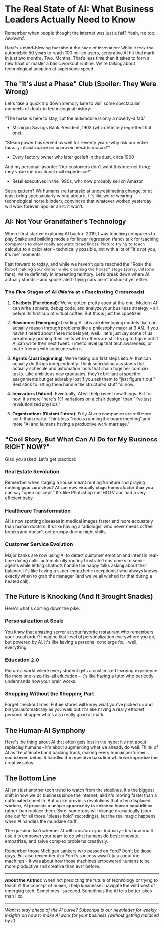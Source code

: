 # The Real State of AI: What Business Leaders Actually Need to Know

Remember when people thought the internet was just a fad? Yeah, me too. *Awkward*.

Here's a mind-blowing fact about the pace of innovation: While it took the automobile 50 years to reach 100 million users, generative AI hit that mark in just two months. Two. Months. That's less time than it takes to form a new habit or master a basic workout routine. We're talking about technological adoption at supersonic speed.

## The "It's Just a Phase" Club (Spoiler: They Were Wrong)

Let's take a quick trip down memory lane to visit some spectacular moments of doubt in technological history:

"The horse is here to stay, but the automobile is only a novelty–a fad." 
- Michigan Savings Bank President, 1903 (who definitely regretted that one)

"Steam power has served us well for seventy years–why risk our entire factory infrastructure on unproven electric motors?" 
- Every factory owner who later got left in the dust, circa 1900

And my personal favorite:
"Our customers don't want this internet thing; they value the traditional mall experience!"
- Retail executives in the 1990s, who now probably sell on Amazon

See a pattern? We humans are fantastic at underestimating change, or at least being spectacularly wrong about it. It's like we're wearing technological horse blinders, convinced that whatever worked yesterday will work forever. Spoiler alert: it won't.

## AI: Not Your Grandfather's Technology

When I first started exploring AI back in 2019, I was teaching computers to play Snake and building models for linear regression (fancy talk for teaching computers to draw really accurate trend lines). Picture trying to teach calculus to a calculator – technically possible, but with a lot of "it's not you, it's me" moments.

Fast forward to today, and while we haven't quite reached the "Rosie the Robot making your dinner while cleaning the house" stage (sorry, Jetsons fans), we're definitely in interesting territory. Let's break down where AI actually stands – and spoiler alert: flying cars aren't included yet either.

### The Five Stages of AI (We're at a Fascinating Crossroads)

1. **Chatbots (Functional)**: We've gotten pretty good at this one. Modern AI can write sonnets, debug code, and analyze your business strategy – all before its first cup of virtual coffee. But this is just the appetizer.

2. **Reasoners (Emerging)**: Leading AI labs are developing models that can actually reason through problems like a philosophy major at 3 AM. If you haven't heard about these models yet, well... let's just say some of us are already pushing their limits while others are still trying to figure out if AI can write their next tweet. Time to level up that tech awareness, or make friends with someone who is.

3. **Agents (Just Beginning)**: We're taking our first steps into AI that can actually do things independently. Think scheduling assistants that actually schedule and automation tools that chain together complex tasks. Like ambitious new graduates, they're brilliant at specific assignments but get adorably lost if you ask them to "just figure it out." Best stick to letting them handle the structured stuff for now.

4. **Innovators (Future)**: Eventually, AI will help invent new things. But for now, it's more "here's 101 variations on a chair design" than "I've just revolutionized physics."

5. **Organizations (Distant Future)**: Fully AI-run companies are still more sci-fi than reality. Think less "robots running the board meeting" and more "AI and humans having a productive work marriage."

## "Cool Story, But What Can AI Do for My Business RIGHT NOW?"

Glad you asked! Let's get practical:

### Real Estate Revolution
Remember when staging a house meant renting furniture and praying nothing gets scratched? AI can now virtually stage homes faster than you can say "open concept." It's like Photoshop met HGTV and had a very efficient baby.

### Healthcare Transformation
AI is now spotting diseases in medical images faster and more accurately than human doctors. It's like having a radiologist who never needs coffee breaks and doesn't get grumpy during night shifts.

### Customer Service Evolution
Major banks are now using AI to detect customer emotion and intent in real-time during calls, automatically routing frustrated customers to senior agents while letting chatbots handle the happy folks asking about their balance. It's like having a super-empathetic receptionist who always knows exactly when to grab the manager (and we've all wished for that during a heated call).

## The Future Is Knocking (And It Brought Snacks)

Here's what's coming down the pike:

### Personalization at Scale
You know that amazing server at your favorite restaurant who remembers your usual order? Imagine that level of personalization everywhere you go, but powered by AI. It's like having a personal concierge for... well, everything.

### Education 2.0
Picture a world where every student gets a customized learning experience. No more one-size-fits-all education – it's like having a tutor who perfectly understands how your brain works.

### Shopping Without the Shopping Part
Forget checkout lines. Future stores will know what you've picked up and bill you automatically as you walk out. It's like having a really efficient personal shopper who's also really good at math.

## The Human-AI Symphony

Here's the thing about AI that often gets lost in the hype: it's not about replacing humans - it's about augmenting what we already do well. Think of AI as the ultimate band backing track, making every human performer sound even better. It handles the repetitive bass line while we improvise the creative solos.

## The Bottom Line

AI isn't just another tech trend to watch from the sidelines. It's the biggest shift in how we do business since the internet, and it's moving faster than a caffeinated cheetah. But unlike previous revolutions that often displaced workers, AI presents a unique opportunity to enhance human capabilities rather than replace them. Sure, some jobs will change dramatically (pour one out for all those "please hold" recordings), but the real magic happens when AI handles the mundane stuff.

The question isn't whether AI will transform your industry – it's how you'll use it to empower your team to do what humans do best: innovate, empathize, and solve complex problems creatively.

Remember those Michigan bankers who passed on Ford? Don't be those guys. But also remember that Ford's success wasn't just about the machines - it was about how those machines empowered humans to be more productive and creative than ever before.

---

**About the Author**: When not predicting the future of technology or trying to teach AI the concept of humor, I help businesses navigate the wild west of emerging tech. Sometimes I succeed. Sometimes the AI tells better jokes than I do.

---

*Want to stay ahead of the AI curve? Subscribe to our newsletter for weekly insights on how to make AI work for your business (without getting replaced by it).*